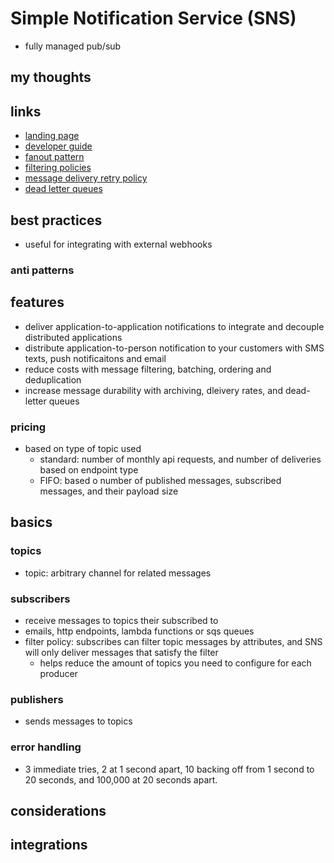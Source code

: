 # Simple Notification Service (SNS)

- fully managed pub/sub

## my thoughts

## links

- [landing page](https://aws.amazon.com/sns/?did=ap_card&trk=ap_card)
- [developer guide](https://docs.aws.amazon.com/sns/latest/dg/welcome.html)
- [fanout pattern](https://aws.amazon.com/blogs/compute/messaging-fanout-pattern-for-serverless-architectures-using-amazon-sns/)
- [filtering policies](https://docs.aws.amazon.com/sns/latest/dg/sns-subscription-filter-policies.html)
- [message delivery retry policy](https://docs.aws.amazon.com/sns/latest/dg/sns-message-delivery-retries.html)
- [dead letter queues](https://docs.aws.amazon.com/sns/latest/dg/sns-dead-letter-queues.html)

## best practices

- useful for integrating with external webhooks

### anti patterns

## features

- deliver application-to-application notifications to integrate and decouple distributed applications
- distribute application-to-person notification to your customers with SMS texts, push notificaitons and email
- reduce costs with message filtering, batching, ordering and deduplication
- increase message durability with archiving, dleivery rates, and dead-letter queues

### pricing

- based on type of topic used
  - standard: number of monthly api requests, and number of deliveries based on endpoint type
  - FIFO: based o number of published messages, subscribed messages, and their payload size

## basics

### topics

- topic: arbitrary channel for related messages

### subscribers

- receive messages to topics their subscribed to
- emails, http endpoints, lambda functions or sqs queues
- filter policy: subscribes can filter topic messages by attributes, and SNS will only deliver messages that satisfy the filter
  - helps reduce the amount of topics you need to configure for each producer

### publishers

- sends messages to topics

### error handling

- 3 immediate tries, 2 at 1 second apart, 10 backing off from 1 second to 20 seconds, and 100,000 at 20 seconds apart.

## considerations

## integrations

